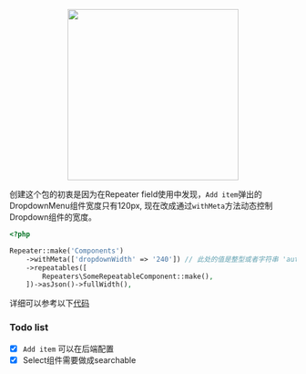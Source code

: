 <p align="center"><img src="http://res.cloudinary.com/guorenjun/image/upload/v1531809978/MN_LOGO_3.png" width="300"></p>

创建这个包的初衷是因为在Repeater field使用中发现，`Add item`弹出的DropdownMenu组件宽度只有120px, 现在改成通过`withMeta`方法动态控制Dropdown组件的宽度。

```php
<?php

Repeater::make('Components')
    ->withMeta(['dropdownWidth' => '240']) // 此处的值是整型或者字符串 'auto'
    ->repeatables([
        Repeaters\SomeRepeatableComponent::make(),
    ])->asJson()->fullWidth(),

```

详细可以参考以下[代码](/resources/js/components/FormField.vue#L44)

### Todo list

- [x] `Add item` 可以在后端配置
- [x] Select组件需要做成searchable